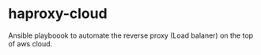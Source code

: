 # haproxy-cloud
Ansible playboook to automate the reverse proxy (Load balaner) on the top of aws cloud. 
